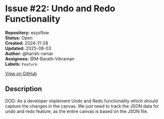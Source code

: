 # Issue #22: Undo and Redo Functionality

**Repository:** esysflow  
**Status:** Open  
**Created:** 2024-11-28  
**Updated:** 2025-08-03  
**Author:** @harish-ramar  
**Assignees:** @M-Barath-Vikraman  
**Labels:** `Feature`  

[View on GitHub](https://github.com/Simtestlab/esysflow/issues/22)

## Description

DOD: As a developer implement Undo and Redo functionality which should capture the changes in the canvas. We just need to track the JSON data for undo and redo feature, as the entire canvas is based on the JSON file.
